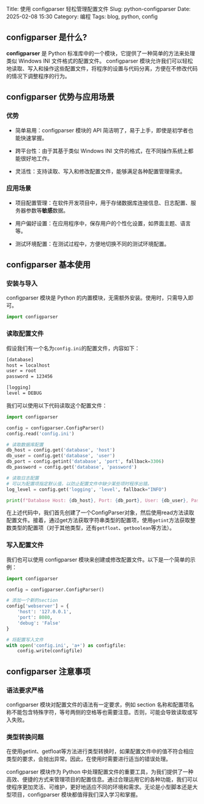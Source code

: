 Title: 使用 configparser 轻松管理配置文件
Slug: python-configparser
Date: 2025-02-08 15:30
Category: 编程
Tags: blog, python, config

## configparser 是什么?
**configparser** 是 Python 标准库中的一个模块，它提供了一种简单的方法来处理类似 Windows INI 文件格式的配置文件。
configparser 模块允许我们可以轻松地读取、写入和操作这些配置文件，将程序的设置与代码分离，方便在不修改代码的情况下调整程序的行为。

## configparser 优势与应用场景
### 优势
- 简单易用：configparser 模块的 API 简洁明了，易于上手，即使是初学者也能快速掌握。

- 跨平台性：由于其基于类似 Windows INI 文件的格式，在不同操作系统上都能很好地工作。

- 灵活性：支持读取、写入和修改配置文件，能够满足各种配置管理需求。

### 应用场景
- 项目配置管理：在软件开发项目中，用于存储数据库连接信息、日志配置、服务器参数等**敏感**数据。

- 用户偏好设置：在应用程序中，保存用户的个性化设置，如界面主题、语言等。

- 测试环境配置：在测试过程中，方便地切换不同的测试环境配置。


## configparser 基本使用

### 安装与导入
configparser 模块是 Python 的内置模块，无需额外安装。使用时，只需导入即可。
```python
import configparser
```

### 读取配置文件
假设我们有一个名为`config.ini`的配置文件，内容如下：
```bash
[database]
host = localhost
user = root
password = 123456

[logging]
level = DEBUG
```

我们可以使用以下代码读取这个配置文件：
```python
import configparser

config = configparser.ConfigParser()
config.read('config.ini')

# 读取数据库配置
db_host = config.get('database', 'host')
db_user = config.get('database', 'user')
db_port = config.getint('database', 'port', fallback=3306)
db_password = config.get('database', 'password')

# 读取日志配置
# 可以为配置项指定默认值，以防止配置文件中缺少某些项时程序出错。
log_level = config.get('logging', 'level', fallback="INFO")

print(f"Database Host: {db_host}, Port: {db_port}, User: {db_user}, Password: {db_password}")
```
在上述代码中，我们首先创建了一个ConfigParser对象，然后使用read方法读取配置文件。接着，通过get方法获取字符串类型的配置项，使用`getint`方法获取整数类型的配置项（对于其他类型，还有`getfloat`、`getboolean`等方法）。


### 写入配置文件
我们也可以使用 configparser 模块来创建或修改配置文件。以下是一个简单的示例：
```python
import configparser

config = configparser.ConfigParser()

# 添加一个新的section
config['webserver'] = {
    'host': '127.0.0.1',
    'port': 8080,
    'debug': 'False'
}

# 将配置写入文件
with open('config.ini', 'a+') as configfile:
    config.write(configfile)
```

## configparser 注意事项
### 语法要求严格
configparser 模块对配置文件的语法有一定要求，例如 section 名称和配置项名称不能包含特殊字符，等号两侧的空格等也需要注意。否则，可能会导致读取或写入失败。

### 类型转换问题
在使用getint、getfloat等方法进行类型转换时，如果配置文件中的值不符合相应类型的要求，会抛出异常。因此，在使用时需要进行适当的错误处理。

configparser 模块作为 Python 中处理配置文件的重要工具，为我们提供了一种高效、便捷的方式来管理项目的配置信息。通过合理运用它的各种功能，我们可以使程序更加灵活、可维护，更好地适应不同的环境和需求。无论是小型脚本还是大型项目，configparser 模块都值得我们深入学习和掌握。